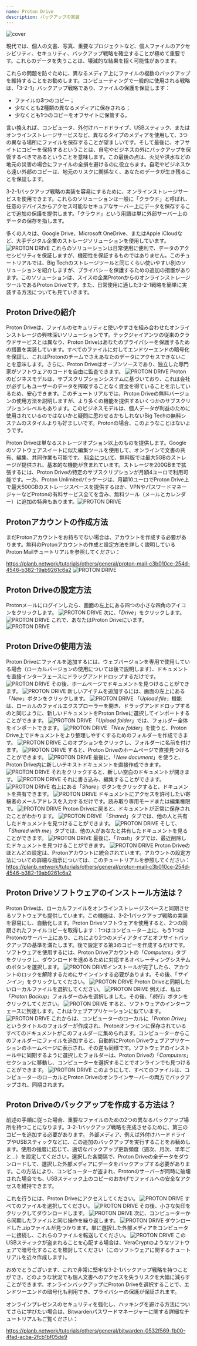```yaml
---
name: Proton Drive
description: バックアップの実装
---
```

![cover](assets/cover.webp)

現代では、個人の文書、写真、重要なプロジェクトなど、個人ファイルのアクセシビリティ、セキュリティ、バックアップ戦略を確立することが極めて重要です。これらのデータを失うことは、壊滅的な結果を招く可能性があります。

これらの問題を防ぐために、異なるメディア上にファイルの複数のバックアップを維持することをお勧めします。コンピューティングで一般的に使用される戦略は、「3-2-1」バックアップ戦略であり、ファイルの保護を保証します：
- ファイルの**3**つのコピー；
- 少なくとも**2**種類の異なるメディアに保存される；
- 少なくとも**1**つのコピーをオフサイトに保管する。

言い換えれば、コンピュータ、外付けハードドライブ、USBスティック、またはオンラインストレージサービスなど、異なるタイプのメディアを使用して、3つの異なる場所にファイルを保存することが望ましいです。そして最後に、オフサイトにコピーを保持するということは、自宅やビジネスの外にバックアップを保管するべきであるということを意味します。この最後の点は、火災や洪水などの地元の災害の場合にファイルの全損を避けるのに役立ちます。自宅やビジネスから遠い外部のコピーは、地元のリスクに関係なく、あなたのデータが生き残ることを保証します。

3-2-1バックアップ戦略の実装を容易にするために、オンラインストレージサービスを使用できます。これらのソリューションは一般に「クラウド」と呼ばれ、任意のデバイスからアクセス可能なセキュアなサーバー上にデータを保存することで追加の保護を提供します。「クラウド」という用語は単に外部サーバー上のデータの保存を指します。

多くの人々は、Google Drive、Microsoft OneDrive、またはApple iCloudなど、大手デジタル企業のストレージソリューションを使用しています。
![PROTON DRIVE](assets/notext/01.webp)
これらのソリューションは日常使用に便利で、データのアクセシビリティを保証しますが、機密性を保証するものではありません。このチュートリアルでは、Big Techのストレージツールと同じくらい使いやすい別のソリューションを紹介しますが、プライバシーを保護するための追加の措置があります。このソリューションは、スイスの企業ProtonからのオンラインストレージツールであるProton Driveです。また、日常使用に適した3-2-1戦略を簡単に実装する方法についても見ていきます。

## Proton Driveの紹介
Proton Driveは、ファイルのセキュリティと使いやすさを組み合わせたオンラインストレージの興味深いソリューションです。テックジャイアンツの従来のクラウドサービスとは異なり、Proton Driveはあなたのプライバシーを保護するための措置を実装しています。すべてのファイルに対してエンドツーエンドの暗号化を保証し、これはProtonのチームでさえあなたのデータにアクセスできないことを意味します。さらに、Proton Driveはオープンソースであり、独立した専門家がソフトウェアのコードを自由に監査できます。
![PROTON DRIVE](assets/notext/02.webp)
Protonのビジネスモデルは、サブスクリプションシステムに基づいており、これは会社が必ずしもユーザーのデータを搾取することなく資金を得ていることを示しているため、安心できます。このチュートリアルでは、Proton Driveの無料バージョンの使用方法を説明しますが、より多くの機能を提供するいくつかのサブスクリプションレベルもあります。このビジネスモデルは、個人データが利益のために使用されているのではないかと疑問に思わせるかもしれないBig Techの無料システムのスタイルよりも好ましいです。Protonの場合、このようなことはないようです。

Proton Driveは単なるストレージオプション以上のものを提供します。Googleのソフトウェアスイートに似た編集ツールを使用して、オンラインで文書の共有、編集、共同作業も可能です。
[料金について](https://proton.me/pricing)、無料版では最大5GBのストレージが提供され、基本的な機能が含まれています。ストレージを200GBまで拡張するには、Proton Driveの特定のサブスクリプションが月額4ユーロで利用可能です。一方、Proton Unlimitedパッケージは、月額10ユーロでProton Drive上で最大500GBのストレージスペースを提供するほか、VPNやパスワードマネージャーなどProtonの有料サービス全てを含み、無料ツール（メールとカレンダー）に追加の特典もあります。![PROTON DRIVE](assets/notext/03.webp)
## Protonアカウントの作成方法

まだProtonアカウントをお持ちでない場合は、アカウントを作成する必要があります。無料のProtonアカウントの作成と設定方法を詳しく説明しているProton Mailチュートリアルを参照してください：

https://planb.network/tutorials/others/general/proton-mail-c3b010ce-254d-4546-b382-19ab9261c6a2
![PROTON DRIVE](assets/notext/04.webp)
## Proton Driveの設定方法

Protonメールにログインしたら、画面の左上にある四つの小さな四角のアイコンをクリックします。
![PROTON DRIVE](assets/notext/05.webp)
次に、「*Drive*」をクリックします。
![PROTON DRIVE](assets/notext/06.webp)
これで、あなたはProton Driveにいます。
![PROTON DRIVE](assets/notext/07.webp)
## Proton Driveの使用方法
Proton Driveにファイルを追加するには、ウェブバージョンを専用で使用している場合（ローカルバージョンの使用については後で説明します）、ドキュメントを直接インターフェースにドラッグアンドドロップするだけです。 ![PROTON DRIVE](assets/notext/08.webp) その後、ホームページでドキュメントを見つけることができます。 ![PROTON DRIVE](assets/notext/09.webp) 新しいアイテムを追加するには、画面の左上にある「*New*」ボタンをクリックします。 ![PROTON DRIVE](assets/notext/10.webp) 「*Upload file*」機能は、ローカルのファイルエクスプローラーを開き、ドラッグアンドドロップするのと同じように、新しいドキュメントをProton Driveに選択してインポートすることができます。 ![PROTON DRIVE](assets/notext/11.webp) 「*Upload folder*」では、フォルダー全体をインポートできます。 ![PROTON DRIVE](assets/notext/12.webp) 「*New folder*」を使うと、Proton Drive上でドキュメントをより整理しやすくするためのフォルダーを作成できます。 ![PROTON DRIVE](assets/notext/13.webp) このオプションをクリックし、フォルダーに名前を付けます。 ![PROTON DRIVE](assets/notext/14.webp) すると、Proton Driveのホームページで直接見つけることができます。 ![PROTON DRIVE](assets/notext/15.webp) 最後に、「*New document*」を使うと、Proton Drive内に新しいテキストドキュメントを直接作成できます。 ![PROTON DRIVE](assets/notext/16.webp) それをクリックすると、新しい空白のドキュメントが開きます。 ![PROTON DRIVE](assets/notext/17.webp) それに書き込み、編集することができます。 ![PROTON DRIVE](assets/notext/18.webp) 右上にある「*Share*」ボタンをクリックすると、ドキュメントを共有できます。 ![PROTON DRIVE](assets/notext/19.webp) ドキュメントにアクセスを許可したい寄稿者のメールアドレスを入力するだけです。読み取り専用モードまたは編集権限で。 ![PROTON DRIVE](assets/notext/20.webp) Proton Driveに戻ると、ドキュメントが正常に保存されたことがわかります。 ![PROTON DRIVE](assets/notext/21.webp) 「*Shared*」タブでは、他の人と共有したドキュメントを見つけることができます。 ![PROTON DRIVE](assets/notext/22.webp) そして、「*Shared with me*」タブでは、他の人があなたと共有したドキュメントを見ることができます。 ![PROTON DRIVE](assets/notext/23.webp) 最後に、「*Trash*」タブでは、最近削除したドキュメントを見つけることができます。 ![PROTON DRIVE](assets/notext/24.webp) Proton Driveのほとんどの設定は、Protonアカウントに統合されています。アカウントの設定方法についての詳細な指示については、このチュートリアルを参照してください：
https://planb.network/tutorials/others/general/proton-mail-c3b010ce-254d-4546-b382-19ab9261c6a2

## Proton Driveソフトウェアのインストール方法は？
Proton Driveは、ローカルファイルをオンラインストレージスペースと同期させるソフトウェアも提供しています。この機能は、3-2-1バックアップ戦略の実装を容易にし、自動化します。Proton Driveソフトウェアを使用すると、2つの同期されたファイルコピーを取得します：1つはコンピューター上に、もう1つはProtonのサーバー上にあり、これにより2つのメディアタイプとオフサイトバックアップの基準を満たします。後で設定する第3のコピーを作成するだけです。
ソフトウェアを使用するには、Proton Driveアカウントの「*Computers*」タブをクリックし、ダウンロードを進めるために対応するオペレーティングシステムのボタンを選択します。
![PROTON DRIVE](assets/notext/25.webp)インストールが完了したら、アカウントのロックを解除するためにサインインする必要があります。その後、「*サインイン*」をクリックしてください。
![PROTON DRIVE](assets/notext/26.webp)
Proton Driveと同期したいローカルファイルを選択してください。
![PROTON DRIVE](assets/notext/27.webp)
例えば、私は「*Proton Backup*」フォルダーのみを選択しました。その後、「*続行*」ボタンをクリックしてください。
![PROTON DRIVE](assets/notext/28.webp)
すると、ソフトウェアのインターフェースに到達します。これはウェブアプリケーションに似ています。
![PROTON DRIVE](assets/notext/29.webp)
これからは、コンピューターのローカルに「*Proton Drive*」というタイトルのフォルダーが作成され、Protonオンラインに保存されているすべてのドキュメントがこのフォルダーに集められます。コンピューターからこのフォルダーにファイルを追加すると、自動的にProton Driveウェブアプリケーションのホームページに表示され、その逆も同様です。ソフトウェアのインストール中に同期するように選択したフォルダーは、Proton Driveの「*Computers*」セクションに移動し、コンピューターを選択することでオンラインでも見つけることができます。
![PROTON DRIVE](assets/notext/30.webp)
このようにして、すべてのファイルは、コンピューターのローカルとProton Driveのオンラインサーバーの両方でバックアップされ、同期されます。

## Proton Driveのバックアップを作成する方法は？

前述の手順に従った場合、重要なファイルのための2つの異なるバックアップ場所を持つことになります。3-2-1バックアップ戦略を完成させるために、第三のコピーを追加する必要があります。
外部メディア、例えば外付けハードドライブやUSBスティックなどに、この追加のバックアップを実行することをお勧めします。使用の強度に応じて、適切なバックアップ更新頻度（週次、月次、半年ごと...）を設定してください。選択した各間隔で、Proton Driveの全データをダウンロードして、選択した外部メディアにデータをバックアップする必要があります。この方法により、コンピューターが盗まれ、Protonのサーバーが同時に破壊された場合でも、USBスティック上のコピーのおかげでファイルへの安全なアクセスを維持できます。

これを行うには、Proton Driveにアクセスしてください。
![PROTON DRIVE](assets/notext/31.webp)
すべてのファイルを選択してください。
![PROTON DRIVE](assets/notext/32.webp)
その後、小さな矢印をクリックしてダウンロードします。
![PROTON DRIVE](assets/notext/33.webp)
次に、コンピューターから同期したファイルと同じ操作を繰り返します。
![PROTON DRIVE](assets/notext/34.webp)
ダウンロードした.zipファイルが見つかります。単に選択した外部メディアをコンピューターに接続し、これらのファイルを転送してください。
![PROTON DRIVE](assets/notext/35.webp)
このUSBスティックが盗まれることを心配する場合は、VeraCryptのようなソフトウェアで暗号化することを検討してください（このソフトウェアに関するチュートリアルを近々作成します）。

おめでとうございます、これで非常に堅牢な3-2-1バックアップ戦略を持つことができ、どのような状況でも個人文書へのアクセスを失うリスクを大幅に減らすことができます。オンラインバックアップにProton Driveを選択することで、エンドツーエンドの暗号化も利用でき、プライバシーの保護が保証されます。

オンラインプレゼンスのセキュリティを強化し、ハッキングを避ける方法についてさらに学びたい場合は、Bitwardenパスワードマネージャーに関する詳細なチュートリアルもご覧ください：

https://planb.network/tutorials/others/general/bitwarden-0532f569-fb00-4fad-acba-2fcb1bf05de9